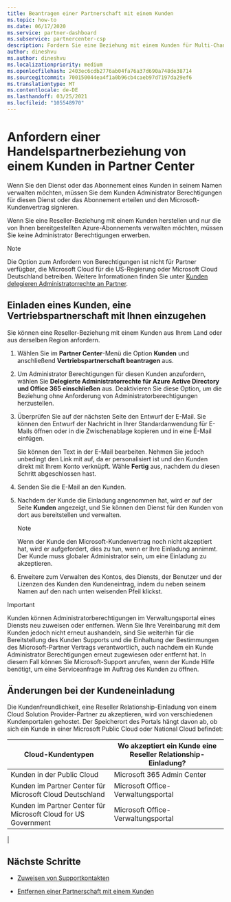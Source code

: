 ```yaml
---
title: Beantragen einer Partnerschaft mit einem Kunden
ms.topic: how-to
ms.date: 06/17/2020
ms.service: partner-dashboard
ms.subservice: partnercenter-csp
description: Fordern Sie eine Beziehung mit einem Kunden für Multi-Channel-Szenarien mit mehreren Partnern an, oder wenn Ihre delegierten Administratorrechte für einen Kunden wieder hergestellt werden müssen.
author: dineshvu
ms.author: dineshvu
ms.localizationpriority: medium
ms.openlocfilehash: 2403ec6cdb2776ab04fa76a37d690a748de38714
ms.sourcegitcommit: 700150044ea4f1a0b96cb4caeb97d7197da29ef6
ms.translationtype: MT
ms.contentlocale: de-DE
ms.lasthandoff: 03/25/2021
ms.locfileid: "105548970"
---
```

# <a name="how-to-request-a-reseller-relationship-from-a-customer-in-partner-center"></a>Anfordern einer Handelspartnerbeziehung von einem Kunden in Partner Center

Wenn Sie den Dienst oder das Abonnement eines Kunden in seinem Namen verwalten möchten, müssen Sie dem Kunden Administrator Berechtigungen für diesen Dienst oder das Abonnement erteilen und den Microsoft-Kundenvertrag signieren.

Wenn Sie eine Reseller-Beziehung mit einem Kunden herstellen und nur die von Ihnen bereitgestellten Azure-Abonnements verwalten möchten, müssen Sie keine Administrator Berechtigungen erwerben.

>[!NOTE] 
>Die Option zum Anfordern von Berechtigungen ist nicht für Partner verfügbar, die Microsoft Cloud für die US-Regierung oder Microsoft Cloud Deutschland betreiben. Weitere Informationen finden Sie unter [Kunden delegieren Administratorrechte an Partner](customers-revoke-admin-privileges.md).

## <a name="invite-a-customer-to-establish-a-reseller-relationship-with-you"></a>Einladen eines Kunden, eine Vertriebspartnerschaft mit Ihnen einzugehen

Sie können eine Reseller-Beziehung mit einem Kunden aus Ihrem Land oder aus derselben Region anfordern.

1. Wählen Sie im **Partner Center**-Menü die Option **Kunden** und anschließend **Vertriebspartnerschaft beantragen** aus.

2. Um Administrator Berechtigungen für diesen Kunden anzufordern, wählen Sie **Delegierte Administratorrechte für Azure Active Directory und Office 365 einschließen** aus. Deaktivieren Sie diese Option, um die Beziehung ohne Anforderung von Administratorberechtigungen herzustellen.

3. Überprüfen Sie auf der nächsten Seite den Entwurf der E-Mail. Sie können den Entwurf der Nachricht in Ihrer Standardanwendung für E-Mails öffnen oder in die Zwischenablage kopieren und in eine E-Mail einfügen.

   Sie können den Text in der E-Mail bearbeiten. Nehmen Sie jedoch unbedingt den Link mit auf, da er personalisiert ist und den Kunden direkt mit Ihrem Konto verknüpft. Wähle **Fertig** aus, nachdem du diesen Schritt abgeschlossen hast.

4. Senden Sie die E-Mail an den Kunden.

5. Nachdem der Kunde die Einladung angenommen hat, wird er auf der Seite **Kunden** angezeigt, und Sie können den Dienst für den Kunden von dort aus bereitstellen und verwalten.

   > [!NOTE]
   > Wenn der Kunde den Microsoft-Kundenvertrag noch nicht akzeptiert hat, wird er aufgefordert, dies zu tun, wenn er Ihre Einladung annimmt. Der Kunde muss globaler Administrator sein, um eine Einladung zu akzeptieren.

6. Erweitere zum Verwalten des Kontos, des Diensts, der Benutzer und der Lizenzen des Kunden den Kundeneintrag, indem du neben seinem Namen auf den nach unten weisenden Pfeil klickst.

> [!IMPORTANT]  
> Kunden können Administratorberechtigungen im Verwaltungsportal eines Diensts neu zuweisen oder entfernen. Wenn Sie Ihre Vereinbarung mit dem Kunden jedoch nicht erneut aushandeln, sind Sie weiterhin für die Bereitstellung des Kunden Supports und die Einhaltung der Bestimmungen des Microsoft-Partner Vertrags verantwortlich, auch nachdem ein Kunde Administrator Berechtigungen erneut zugewiesen oder entfernt hat. In diesem Fall können Sie Microsoft-Support anrufen, wenn der Kunde Hilfe benötigt, um eine Serviceanfrage im Auftrag des Kunden zu öffnen.

## <a name="changes-to-the-customer-invitation-experience"></a>Änderungen bei der Kundeneinladung

Die Kundenfreundlichkeit, eine Reseller Relationship-Einladung von einem Cloud Solution Provider-Partner zu akzeptieren, wird von verschiedenen Kundenportalen gehostet. Der Speicherort des Portals hängt davon ab, ob sich ein Kunde in einer Microsoft Public Cloud oder National Cloud befindet:

|Cloud-Kundentypen  | Wo akzeptiert ein Kunde eine Reseller Relationship-Einladung? |
|---------|---------
| Kunden in der Public Cloud | Microsoft 365 Admin Center |
| Kunden im Partner Center für Microsoft Cloud Deutschland | Microsoft Office-Verwaltungsportal |
| Kunden im Partner Center für Microsoft Cloud for US Government | Microsoft Office-Verwaltungsportal |
|

## <a name="next-steps"></a>Nächste Schritte

- [Zuweisen von Supportkontakten](assign-support-contacts.md)

- [Entfernen einer Partnerschaft mit einem Kunden](remove-a-relationship.md)
